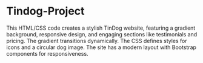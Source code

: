 # Tindog-Project
 This HTML/CSS code creates a stylish TinDog website, featuring a gradient background, responsive design, and engaging sections like testimonials and pricing. The gradient transitions dynamically. The CSS defines styles for icons and a circular dog image. The site has a modern layout with Bootstrap components for responsiveness.
